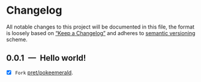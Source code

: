 # Changelog

All notable changes to this project will be documented in this file, the format is loosely based on [“Keep a Changelog”](https://keepachangelog.com/en/1.0.0/) and adheres to [semantic versioning](https://semver.org/spec/v2.0.0.html) scheme.

## 0.0.1 — Hello world!
- [x] `Fork` [pret/pokeemerald](https://github.com/pret/pokeemerald).